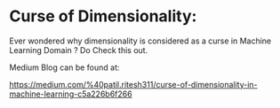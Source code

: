 # Curse of Dimensionality:
Ever wondered why dimensionality is considered as a curse in Machine Learning Domain ? Do Check this out.

Medium Blog can be found at:

https://medium.com/%40patil.ritesh311/curse-of-dimensionality-in-machine-learning-c5a226b6f266